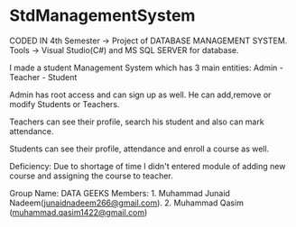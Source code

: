 # StdManagementSystem
CODED IN 4th Semester -> Project of DATABASE MANAGEMENT SYSTEM.
Tools -> Visual Studio(C#) and MS SQL SERVER for database.

I made a student Management System which has 3 main entities:
Admin - Teacher - Student

Admin has root access and can sign up as well. He can add,remove or modify Students or Teachers.

Teachers can see their profile, search his student and also can mark attendance.

Students can see their profile, attendance and enroll a course as well.

Deficiency:
	Due to shortage of time I didn't entered module of adding new course and assigning the course to teacher.

Group Name: DATA GEEKS
Members:	1. Muhammad Junaid Nadeem(junaidnadeem266@gmail.com).
		2. Muhammad Qasim (muhammad.qasim1422@gmail.com)
